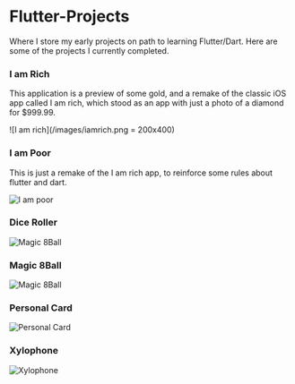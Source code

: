 # Flutter-Projects
Where I store my early projects on path to learning Flutter/Dart. Here are some of the projects I currently completed.

### I am Rich
This application is a preview of some gold, and a remake of the classic iOS app called I am rich, which stood as an app with just a photo of a diamond for $999.99.

![I am rich](/images/iamrich.png = 200x400)

### I am Poor
This is just a remake of the I am rich app, to reinforce some rules about flutter and dart. 

![I am poor](/images/iampoor.png)

### Dice Roller

![Magic 8Ball](/images/diceroll.png)

### Magic 8Ball

![Magic 8Ball](/images/magic8ball.png)

### Personal Card
![Personal Card](/images/personalcard.png)

### Xylophone
![Xylophone](/images/xylophone.png)
